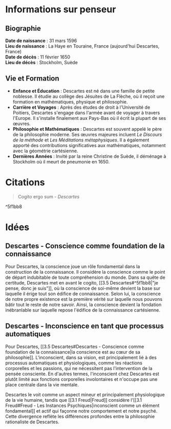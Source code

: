 # Informations sur penseur

## Biographie
**Date de naissance** : 31 mars 1596  
**Lieu de naissance** : La Haye en Touraine, France (aujourd'hui Descartes, France)  
**Date de décès** : 11 février 1650  
**Lieu de décès** : Stockholm, Suède


## Vie et Formation
- **Enfance et Éducation** : Descartes est né dans une famille de petite noblesse. Il étudie au collège des Jésuites de La Flèche, où il reçoit une formation en mathématiques, physique et philosophie.
- **Carrière et Voyages** : Après des études de droit à l'Université de Poitiers, Descartes s'engage dans l'armée avant de voyager à travers l'Europe. Il s'installe finalement aux Pays-Bas où il écrit la plupart de ses œuvres.
- **Philosophie et Mathématiques** : Descartes est souvent appelé le père de la philosophie moderne. Ses œuvres majeures incluent *Le Discours de la méthode* et *Les Méditations métaphysiques*. Il a également apporté des contributions significatives aux mathématiques, notamment avec la géométrie cartésienne.
- **Dernières Années** : Invité par la reine Christine de Suède, il déménage à Stockholm où il meurt de pneumonie en 1650.



# Citations
> Cogito ergo sum - _Descartes_

^5f1bb8



# Idées

## Descartes - Conscience comme foundation de la connaissance
Pour Descartes, la conscience joue un rôle fondamental dans la construction de la connaissance. Il considère la conscience comme le point de départ indubitable de toute compréhension du monde. Dans sa quête de certitude, Descartes met en avant le cogito, [[3.5 Descartes#^5f1bb8|"je pense, donc je suis"]], où la conscience de soi-même devient la base sur laquelle il érige tout son édifice de connaissance. Selon lui, la conscience de notre propre existence est la première vérité sur laquelle nous pouvons bâtir tout le reste de notre savoir. Ainsi, la conscience devient la fondation inébranlable sur laquelle repose l'édifice de la connaissance cartésienne.


## Descartes - Inconscience en tant que processus automatiques
Pour Descartes, [[3.5 Descartes#Descartes - Conscience comme foundation de la connaissance|la conscience est au cœur de sa philosophie]]. L'inconscient, dans sa vision, est principalement lié à des processus automatiques et physiologiques, comme les réactions corporelles et les passions, qui ne nécessitent pas l'intervention de la pensée consciente. En d'autres termes, l'inconscient chez Descartes est plutôt limité aux fonctions corporelles involontaires et n'occupe pas une place centrale dans la vie mentale.

Descartes le voit comme un aspect mineur et principalement physiologique de la vie humaine, tandis que [[3.1 Freud|Freud]] considère l'[[3.1 Freud#Freud - Les Instances Psychiques|inconscient comme un élément fondamental]] et actif qui façonne notre comportement et notre psyché. Cette divergence reflète les différences profondes entre la philosophie rationaliste de Descartes.
